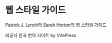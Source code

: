# 웹 스타일 가이드

[Patrick J. Lynch와 Sarah Horton의 웹 스타일 가이드](https://webstyleguide.com/)

비공식 한국 번역 사이트 by VitePress
